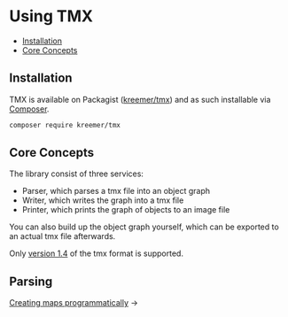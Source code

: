 # Using TMX


- [Installation](#installation)
- [Core Concepts](#core-concepts)


## Installation

TMX is available on Packagist ([kreemer/tmx](http://packagist.org/packages/kreemer/tmx))
and as such installable via [Composer](http://getcomposer.org/).

```bash
composer require kreemer/tmx
```

## Core Concepts

The library consist of three services:

* Parser, which parses a tmx file into an object graph
* Writer, which writes the graph into a tmx file
* Printer, which prints the graph of objects to an image file

You can also build up the object graph yourself, which can be exported to an actual tmx file afterwards. 

Only [version 1.4](https://doc.mapeditor.org/en/stable/reference/tmx-map-format/) of the tmx format is supported. 

## Parsing


[Creating maps programmatically](manual.md) &rarr;